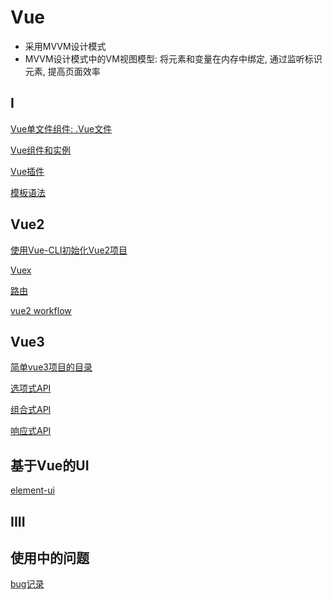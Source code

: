 # Vue

- 采用MVVM设计模式
- MVVM设计模式中的VM视图模型: 将元素和变量在内存中绑定, 通过监听标识元素, 提高页面效率

## I

[Vue单文件组件: .Vue文件](Vue_Single_File_Component.md)

[Vue组件和实例](Vue_App.md)

[Vue插件](Vue_Plugin.md)

[模板语法](Vue_Template_Syntax.md)

## Vue2

[使用Vue-CLI初始化Vue2项目](Vue_CLI_Create_Project.md)

[Vuex](Vue_Vuex.md)

[路由](Vue_Router.md)

[vue2 workflow](Vue2_Workflow.md)

## Vue3

[简单vue3项目的目录](Vue3_Simple_Project_Directories.md)

[选项式API](Vue_Option_API.md)

[组合式API](Vue_Composition_API.md)

[响应式API](Vue_Reactive_API.md)

## 基于Vue的UI

[element-ui](Vue_Element_UI.md)

## IIII

## 使用中的问题

[bug记录](Vue_Learn_From_Bug.md)

